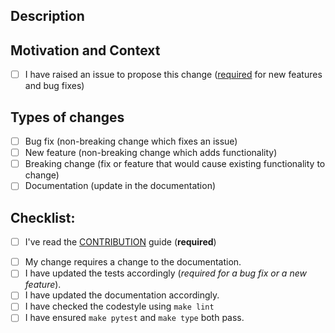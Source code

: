 <!--- Provide a general summary of your changes in the Title above -->

## Description
<!--- Describe your changes in detail -->

## Motivation and Context
<!--- Why is this change required? What problem does it solve? -->
<!--- If it fixes an open issue, please link to the issue here. -->
<!--- You can use the syntax `closes #100` if this solves the issue #100 -->
- [ ] I have raised an issue to propose this change ([required](https://github.com/DLR-RM/stable-baselines3/blob/master/CONTRIBUTING.md) for new features and bug fixes)

## Types of changes
<!--- What types of changes does your code introduce? Put an `x` in all the boxes that apply: -->
- [ ] Bug fix (non-breaking change which fixes an issue)
- [ ] New feature (non-breaking change which adds functionality)
- [ ] Breaking change (fix or feature that would cause existing functionality to change)
- [ ] Documentation (update in the documentation)

## Checklist:
<!--- Go over all the following points, and put an `x` in all the boxes that apply. -->
<!--- If you're unsure about any of these, don't hesitate to ask. We're here to help! -->
- [ ] I've read the [CONTRIBUTION](https://github.com/hill-a/stable-baselines/blob/master/CONTRIBUTING.md) guide (**required**)
<!-- - [ ] I have updated the changelog accordingly (**required**). -->
- [ ] My change requires a change to the documentation.
- [ ] I have updated the tests accordingly (*required for a bug fix or a new feature*).
- [ ] I have updated the documentation accordingly.
- [ ] I have checked the codestyle using `make lint`
- [ ] I have ensured `make pytest` and `make type` both pass.

<!--- This Template is an edited version of the one from https://github.com/evilsocket/pwnagotchi/ -->
